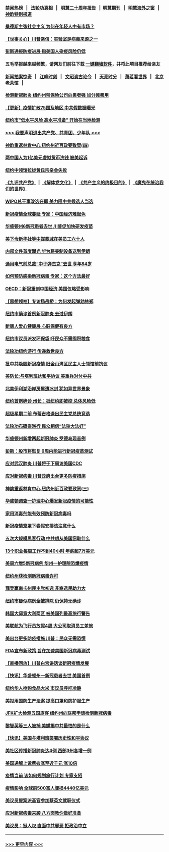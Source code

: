 #### [禁闻热榜](热点新闻.md?=0)  &nbsp;&nbsp;|&nbsp;&nbsp; [法轮功真相](https://github.com/gfw-breaker/truth/blob/master/README.md?=0) &nbsp;&nbsp;|&nbsp;&nbsp; [明慧二十周年报告](https://github.com/gfw-breaker/mh-reports/blob/master/README.md?=0) &nbsp;&nbsp;|&nbsp;&nbsp;[明慧期刊](https://github.com/gfw-breaker/mh-qikan) &nbsp;&nbsp;|&nbsp;&nbsp; [明慧海外之窗](https://github.com/gfw-breaker/mh-news/blob/master/README.md?=0) &nbsp;&nbsp;|&nbsp;&nbsp; [神韵特别报道](https://github.com/gfw-breaker/mh-news/blob/master/shenyun.md?=0)
#### [桑德斯主张社会主义 为何在年轻人中有市场？](../pages/nsc412/n11911086.md?t=03031531) 
#### [【世事关心】川普亲信：实验室是病毒来源之一](../pages/nsc412/n11910876.md?t=03031531) 
#### [彭斯通报防疫进展 指美国人染疫风险仍低](../pages/nsc412/n11910872.md?t=03031531) 
#### 五毛举报越来越频繁，请网友们前往下载 [一键翻墙软件](https://github.com/gfw-breaker/ssr-accounts)，并将此项目推荐给亲友
#### [新闻拍案惊奇](https://github.com/gfw-breaker/banned-news/blob/master/pages/link4.md) &nbsp;&nbsp;|&nbsp;&nbsp; [江峰时刻](https://github.com/gfw-breaker/banned-news/blob/master/pages/link4.md) &nbsp;&nbsp;|&nbsp;&nbsp; [文昭谈古论今](https://github.com/gfw-breaker/banned-news/blob/master/pages/link4.md) &nbsp;&nbsp;|&nbsp;&nbsp; [天亮时分](https://github.com/gfw-breaker/banned-news/blob/master/pages/link4.md) &nbsp;&nbsp;|&nbsp;&nbsp; [萧茗看世界](https://github.com/gfw-breaker/banned-news/blob/master/pages/link4.md) &nbsp;&nbsp;|&nbsp;&nbsp; [北京老茶馆](https://github.com/gfw-breaker/banned-news/blob/master/pages/link4.md) &nbsp;&nbsp;|&nbsp;&nbsp; 
#### [检测新冠肺炎 纽约州禁保险公司向患者强 加分摊费用](../pages/nsc412/n11911167.md?t=03031531) 
#### [【更新】疫情扩散75国及地区 中共假数据曝光](../pages/nsc412/n11890652.md?t=03031531) 
#### [纽约市“低水平风险 高水平准备” 开始在当地检测](../pages/nsc412/n11911154.md?t=03031531) 
#### [>>> 我要声明退出共产党、共青团、少年队 <<<](https://github.com/begood0513/goodnews/blob/master/quit/letter.md) 
#### [神韵重返林肯中心 纽约州近百政要致贺(四)](../pages/nsc412/n11908757.md?t=03031531) 
#### [两中国人为1亿美元虚拟货币洗钱 被美起诉](../pages/nsc412/n11910880.md?t=03031531) 
#### [纽约中领馆拉拢黄氏宗亲会失败](../pages/nsc412/n11910480.md?t=03031531) 
#### [《九评共产党》](https://github.com/begood0513/9ping.md/blob/master/README.md) &nbsp;|&nbsp; [《解体党文化》](../../../../jtdwh.md/blob/master/README.md)  &nbsp;|&nbsp; [《共产主义的终极目的》](../../../../gczydzjmd.md/blob/master/README.md) &nbsp;|&nbsp; [《魔鬼在统治我们的世界》](../../../../mgztzwmdsj.md/blob/master/README.md) 
#### [WIPO总干事改选在即 美力阻中共候选人当选](../pages/nsc412/n11910464.md?t=03031531) 
#### [新冠疫情全球蔓延 专家：中国经济难起色](../pages/nsc412/n11910439.md?t=03031531) 
#### [华盛顿州6新冠患者去世 川普促加快研发疫苗](../pages/nsc412/n11910399.md?t=03031531) 
#### [美下令新华社等中媒裁减在美员工六十人](../pages/nsc412/n11910256.md?t=03031531) 
#### [内部文件首度曝光 华为将美制设备送到伊朗](../pages/nsc412/n11910211.md?t=03031531) 
#### [通用电气前总裁“中子弹杰克”去世 享年84岁](../pages/nsc412/n11910095.md?t=03031531) 
#### [如何预防感染新冠病毒 专家：这个方法最好](../pages/nsc412/n11909928.md?t=03031531) 
#### [OECD：新冠重创中国经济 美国仅略受影响](../pages/nsc412/n11910023.md?t=03031531) 
#### [【思想领袖】专访杨岳桥：为何发起弹劾林郑](../pages/nsc412/n11810919.md?t=03031531) 
#### [纽约市确诊首例新冠肺炎  去过伊朗](../pages/nsc412/n11908737.md?t=03031531) 
#### [新唐人爱心健康展  心脏保健有良方](../pages/nsc412/n11908619.md?t=03031531) 
#### [纽约市议员派发环保袋  吁民众不需囤积粮食](../pages/nsc412/n11908742.md?t=03031531) 
#### [法轮功纽约游行 传递救世良方](../pages/nsc412/n11907831.md?t=03031531) 
#### [批中共隐匿新冠疫情  旧金山湾区民主人士领馆前抗议](../pages/nsc412/n11908761.md?t=03031531) 
#### [美防长:与塔利班达和平协议 美重兵对付中共](../pages/nsc412/n11908366.md?t=03031531) 
#### [北美伊利湖沿岸房屋遭冰封 犹如异世界景象](../pages/nsc412/n11908465.md?t=03031531) 
#### [纽约首例确诊 州长：抵纽约即被控 总体风险低](../pages/nsc412/n11908143.md?t=03031531) 
#### [超级星期二前 布蒂吉格退出民主党总统竞选](../pages/nsc412/n11908156.md?t=03031531) 
#### [法轮功布碌崙游行 民众相信“法轮大法好”](../pages/nsc412/n11907645.md?t=03031531) 
#### [华盛顿州新增两起新冠肺炎 罗德岛现首例](../pages/nsc412/n11907757.md?t=03031531) 
#### [彭斯：股市将恢复 6周内能进行新冠疫苗测试](../pages/nsc412/n11907550.md?t=03031531) 
#### [应对武汉肺炎 川普将于下周访美国CDC](../pages/nsc412/n11907493.md?t=03031531) 
#### [应对新冠病毒 川普政府出台更多防疫措施](../pages/nsc412/n11907354.md?t=03031531) 
#### [神韵重返林肯中心 纽约州近百政要致贺(三)](../pages/nsc412/n11904356.md?t=03031531) 
#### [华盛顿调查一护理中心爆发新冠疫情的可能性](../pages/nsc412/n11907230.md?t=03031531) 
#### [家用消毒剂能有效预防新冠病毒吗](../pages/nsc412/n11905553.md?t=03031531) 
#### [新冠疫情笼罩下春假安排该注意什么](../pages/nsc412/n11906890.md?t=03031531) 
#### [五次大规模黑客行动 中共想从美国窃取什么](../pages/nsc412/n11899124.md?t=03031531) 
#### [13个职业每周工作不到40小时 年薪超7万美元](../pages/nsc412/n11893686.md?t=03031531) 
#### [美周六增5新冠病例 华州一护理院恐爆疫情](../pages/nsc412/n11905823.md?t=03031531) 
#### [纽约州获检测新冠病毒许可](../pages/nsc412/n11906069.md?t=03031531) 
#### [拜登赢南卡州民主党初选 非裔选民助力大](../pages/nsc412/n11905930.md?t=03031531) 
#### [纽约市疑似病例全被排除 仍保持无确诊](../pages/nsc412/n11906039.md?t=03031531) 
#### [韩国大邱意大利两区 被美国列最高旅行警告](../pages/nsc412/n11905944.md?t=03031531) 
#### [美联航为飞行员放假4周 大公司取消员工差旅](../pages/nsc412/n11905894.md?t=03031531) 
#### [美出台更多防疫措施 川普：民众无需恐慌](../pages/nsc412/n11905747.md?t=03031531) 
#### [FDA宣布新政策 旨在加速美国新冠病毒测试](../pages/nsc412/n11905693.md?t=03031531) 
#### [【直播回放】川普白宫讲话谈新冠疫情发展](../pages/nsc412/n11905588.md?t=03031531) 
#### [【快讯】华盛顿州一新冠患者去世 美国首例](../pages/nsc412/n11905571.md?t=03031531) 
#### [纽约华人抢购食品大米 市议员呼吁冷静](../pages/nsc412/n11904453.md?t=03031531) 
#### [美拟用国防生产法案 提高口罩和防护服生产](../pages/nsc412/n11905517.md?t=03031531) 
#### [JFK扩大检测五国旅客 纽约州向联邦申请检测新冠病毒](../pages/nsc412/n11905491.md?t=03031531) 
#### [黎智英等三人被捕 美媒揭中共最怕的是什么](../pages/nsc412/n11905316.md?t=03031531) 
#### [【快讯】美国与塔利班签署历史性和平协议](../pages/nsc412/n11905172.md?t=03031531) 
#### [美社区传播新冠肺炎达4例 西部3州各增一例](../pages/nsc412/n11904070.md?t=03031531) 
#### [美国递解上诉费拟涨至近千元  涨10倍](../pages/nsc412/n11904466.md?t=03031531) 
#### [疫情当前 该如何规划旅行计划 专家支招](../pages/nsc412/n11903865.md?t=03031531) 
#### [疫情影响 全球前500富人骤损4440亿美元](../pages/nsc412/n11904283.md?t=03031531) 
#### [美议员提案派高官参加蔡英文就职仪式](../pages/nsc412/n11904166.md?t=03031531) 
#### [应对新冠病毒来袭 八方面教你做好准备](../pages/nsc412/n11903736.md?t=03031531) 
#### [美议员：挺人权 直面中共邪恶 拒政治中立](../pages/nsc412/n11903790.md?t=03031531) 

----
#### [ >>> 更早内容 <<< ](../indexes/nsc412-earlier.md)
